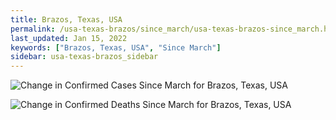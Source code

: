 ```yaml
---
title: Brazos, Texas, USA
permalink: /usa-texas-brazos/since_march/usa-texas-brazos-since_march.html
last_updated: Jan 15, 2022
keywords: ["Brazos, Texas, USA", "Since March"]
sidebar: usa-texas-brazos_sidebar
---
```


![Change in Confirmed Cases Since March for Brazos, Texas, USA](/covid_tracker/images/graphs/usa-texas-brazos-delta_confirmed-since_march_graph.png)

![Change in Confirmed Deaths Since March for Brazos, Texas, USA](/covid_tracker/images/graphs/usa-texas-brazos-delta_deaths-since_march_graph.png)
